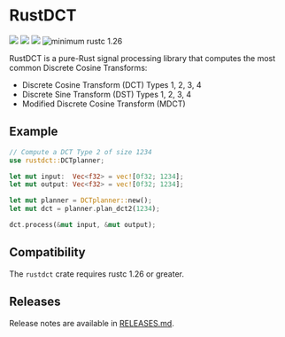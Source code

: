 # RustDCT
[![](https://img.shields.io/crates/v/rustdct.svg)](https://crates.io/crates/rustdct)
[![](https://img.shields.io/crates/l/rustdct.svg)](https://crates.io/crates/rustdct)
[![](https://docs.rs/rustdct/badge.svg)](https://docs.rs/rustdct/)
![minimum rustc 1.26](https://img.shields.io/badge/rustc-1.26+-red.svg)

RustDCT is a pure-Rust signal processing library that computes the most common Discrete Cosine Transforms: 

 * Discrete Cosine Transform (DCT) Types 1, 2, 3, 4
 * Discrete Sine Transform (DST) Types 1, 2, 3, 4
 * Modified Discrete Cosine Transform (MDCT)

## Example
```rust
// Compute a DCT Type 2 of size 1234
use rustdct::DCTplanner;

let mut input:  Vec<f32> = vec![0f32; 1234];
let mut output: Vec<f32> = vec![0f32; 1234];

let mut planner = DCTplanner::new();
let mut dct = planner.plan_dct2(1234);

dct.process(&mut input, &mut output);

```

## Compatibility
The `rustdct` crate requires rustc 1.26 or greater.

## Releases
Release notes are available in [RELEASES.md](RELEASES.md).
